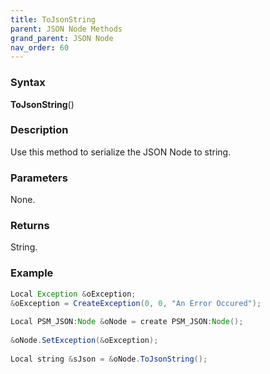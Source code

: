 ```yaml
---
title: ToJsonString
parent: JSON Node Methods
grand_parent: JSON Node
nav_order: 60
---
```


### [](#header-3)Syntax

**ToJsonString**()

### [](#header-3)Description

Use this method to serialize the JSON Node to string.

### [](#header-3)Parameters

None.

### [](#header-3)Returns

String.

### [](#header-3)Example

```java
Local Exception &oException;
&oException = CreateException(0, 0, "An Error Occured");
   
Local PSM_JSON:Node &oNode = create PSM_JSON:Node();
   
&oNode.SetException(&oException);
   
Local string &sJson = &oNode.ToJsonString();
```
